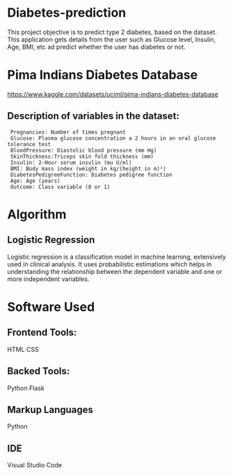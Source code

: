 # Diabetes-prediction
This project objective is to predict type 2 diabetes, based on the dataset. This application gets details from the user such as Glucose level, Insulin, Age, BMI, etc ad predict whether the user has diabetes or not. 

# Pima Indians Diabetes Database
https://www.kaggle.com/datasets/uciml/pima-indians-diabetes-database
## Description of variables in the dataset:
     Pregnancies: Number of times pregnant
     Glucose: Plasma glucose concentration a 2 hours in an oral glucose tolerance test
     BloodPressure: Diastolic blood pressure (mm Hg)
     SkinThickness:Triceps skin fold thickness (mm)
     Insulin: 2-Hour serum insulin (mu U/ml)
     BMI: Body mass index (weight in kg/(height in m)²)
     DiabetesPedigreeFunction: Diabetes pedigree function
     Age: Age (years)
     Outcome: Class variable (0 or 1)
     
# Algorithm 
## Logistic Regression
Logistic regression is a classification model in machine learning, extensively used in clinical analysis. It uses probabilistic estimations which helps in understanding the relationship between the dependent variable and one or more independent variables.
     
# Software Used 
## Frontend Tools:
   HTML
	 CSS
## Backed Tools:
   Python Flask
## Markup Languages 
   Python
## IDE
   Visual Studio Code

